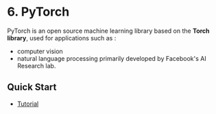 # 6. PyTorch

PyTorch is an open source machine learning library based on the **Torch library**, used for applications such as :
- computer vision 
- natural language processing
primarily developed by Facebook's AI Research lab.

## Quick Start

- [Tutorial](https://colab.research.google.com/github/pytorch/tutorials/blob/gh-pages/_downloads/c30c1dcf2bc20119bcda7e734ce0eb42/quickstart_tutorial.ipynb#scrollTo=M10FvMZFJPvc)
